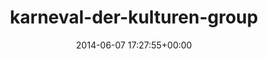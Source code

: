 ---
title:		"karneval-der-kulturen-group"
type:		"photos"
mediatype:		"upload"
description:		"TBC"
date:		"2014-06-07 17:27:55+00:00"
album:		"people"
filename:		"karneval-der-kulturen-group.md"
series:		""
cl_public_id:		"people/karneval-der-kulturen-group"
cl_version:		1497005458
format:		"tiff"
bytes:		5890132
width:		2158
height:		1440
colours:
- "#E1D5D0"
- "#865F4B"
- "#E7F0F1"
- "#D2E3D6"
- "#507442"
- "#69813A"
- "#171B27"
- "#E6E8EF"
- "#BC8F79"
- "#3B2222"
- "#284023"
- "#DEE3CC"
- "#774248"
- "#2E2A31"
- "#85756F"
- "#36302F"
- "#C7D063"
- "#A9C269"
- "#660E26"
- "#14212B"
- "#470A1B"
- "#BBC710"
- "#36441E"
- "#696979"
- "#748877"
- "#617C0F"
- "#E1DD71"
- "#497858"
- "#485670"
- "#718185"
- "#828B40"
- "#808E0B"
- "#2F4107"
- "#CA7183"
- "#CDB07E"
- "#281924"
- "#426276"
- "#313836"
- "#4E8370"
- "#DDD2DA"
exposure_mode:		"Auto"
program:		"Aperture-priority AE"
aperture:		"1.4"
focal_length:		"50.0 mm"
iso:		"100"
shutter_speed:		"1/2000"
metering:		"Multi-segment"
flash:		"Off, Did not fire"
white_balance:		"Custom"
colour_temp:		"5600"
has_crop:		"false"
orientation:		"Horizontal (normal)"
camera_model:		"NIKON D800"
lens_info:		"0mm f/0"
artist:		"No artist info"
x_resolution:		"300"
y_resolution:		"300"
---